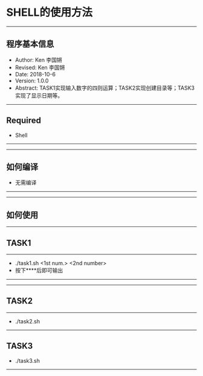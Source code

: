 # SHELL的使用方法
---
## 程序基本信息
- Author: Ken 李国锵
- Revised: Ken 李国锵
- Date: 2018-10-6
- Version: 1.0.0
- Abstract: TASK1实现输入数字的四则运算；TASK2实现创建目录等；TASK3实现了显示日期等。
---
## Required
- Shell
---
---
## 如何编译
- 无需编译
---
---
## 如何使用
---
## TASK1
---
- ./task1.sh <1st num.> <2nd number>
- 按下**<Enter>**后即可输出
---
---
## TASK2
---
- ./task2.sh
---
## TASK3
- ./task3.sh
---

